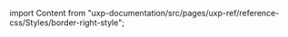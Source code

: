 
import Content from "uxp-documentation/src/pages/uxp-ref/reference-css/Styles/border-right-style";

<Content query="product=photoshop"/>
